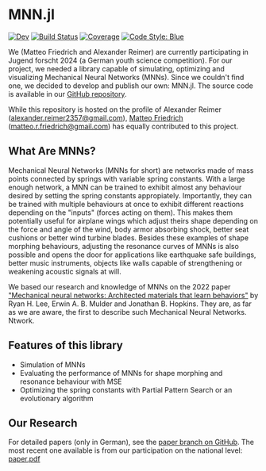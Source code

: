 # MNN.jl

[![Dev](https://img.shields.io/badge/docs-dev-blue.svg)](https://alexander-reimer.github.io/Simulation-of-MNNs/dev/)
[![Build Status](https://github.com/alexander-reimer/Simulation-of-MNNs/actions/workflows/CI.yml/badge.svg?branch=main)](https://github.com/alexander-reimer/Simulation-of-MNNs/actions/workflows/CI.yml?query=branch%3Amain)
[![Coverage](https://codecov.io/gh/alexander-reimer/Simulation-of-MNNs/branch/main/graph/badge.svg)](https://codecov.io/gh/alexander-reimer/Simulation-of-MNNs)
[![Code Style: Blue](https://img.shields.io/badge/code%20style-blue-4495d1.svg)](https://github.com/invenia/BlueStyle)

We (Matteo Friedrich and Alexander Reimer) are currently participating in Jugend
forscht 2024 (a German youth science competition). For our project, we needed a
library capable of simulating, optimizing and visualizing Mechanical Neural
Networks (MNNs). Since we couldn't find one, we decided to develop and publish
our own: MNN.jl. The source code is available in our [GitHub
repository](https://github.com/Alexander-Reimer/Simulation-of-MNNs).

While this repository is hosted on the profile of Alexander Reimer
(alexander.reimer2357@gmail.com), [Matteo
Friedrich](https://github.com/MatteoFriedrich) (matteo.r.friedrich@gmail.com)
has equally contributed to this project.

## What Are MNNs?

Mechanical Neural Networks (MNNs for short) are networks made of mass points
connected by springs with variable spring constants. With a large enough
network, a MNN can be trained to exhibit almost any behaviour desired by setting
the spring constants appropiately. Importantly, they can be trained with
multiple behaviours at once to exhibit different reactions depending on the
"inputs" (forces acting on them). This makes them potentially useful for
airplane wings which adjust theirs shape depending on the force and angle of the
wind, body armor absorbing shock, better seat cushions or better wind turbine
blades. Besides these examples of shape morphing behaviours, adjusting the
resonance curves of MNNs is also possible and opens the door for applications
like earthquake safe buildings, better music instruments, objects like walls
capable of strengthening or weakening acoustic signals at will.

We based our research and knowledge of MNNs on the 2022 paper ["Mechanical
neural networks: Architected materials that learn
behaviors"](https://www.science.org/doi/10.1126/scirobotics.abq7278) by Ryan H.
Lee, Erwin A. B. Mulder and Jonathan B. Hopkins. They are, as far as we are
aware, the first to describe such Mechanical Neural Networks. Ntwork.

## Features of this library

- Simulation of MNNs
- Evaluating the performance of MNNs for shape morphing and resonance behaviour
  with MSE
- Optimizing the spring constants with Partial Pattern Search or an evolutionary
  algorithm

## Our Research

For detailed papers (only in German), see the [paper branch on
GitHub](https://github.com/Alexander-Reimer/Simulation-of-MNNs/tree/paper). The
most recent one available is from our participation on the national level:
[paper.pdf](https://github.com/Alexander-Reimer/Simulation-of-MNNs/blob/paper/2024/JuFo_bundesweit/main.pdf)
